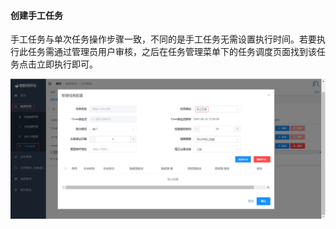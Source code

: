 

#### 			创建手工任务

​	手工任务与单次任务操作步骤一致，不同的是手工任务无需设置执行时间。若要执行此任务需通过管理员用户审核，之后在任务管理菜单下的任务调度页面找到该任务点击立即执行即可。

![创建手工任务.png](../../images/whalealDataImages/创建手工任务.png)
